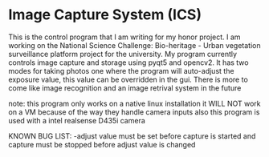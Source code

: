 # Image Capture System (ICS)
This is the control program that I am writing for my honor project. I am working on the National Science Challenge: Bio-heritage - Urban vegetation surveillance platform project for the university. My program currently controls image capture and storage using pyqt5 and opencv2. It has two modes for taking photos one where the program will auto-adjust the exposure value, this value can be overridden in the gui. There is more to come like image recognition and an image retrival system in the future

note: this program only works on a native linux installation it WILL NOT work on a VM because of the way they handle camera inputs also this program is used with 
a intel realsense D435i camera

KNOWN BUG LIST:
-adjust value must be set before capture is started and capture must be stopped before adjust value is changed


